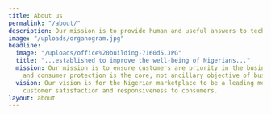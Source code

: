 ```yaml
---
title: About us
permalink: "/about/"
description: Our mission is to provide human and useful answers to tech challenges.
image: "/uploads/organogram.jpg"
headline:
  image: "/uploads/office%20building-7160d5.JPG"
  title: "...established to improve the well-being of Nigerians..."
  mission: Our mission is to ensure customers are priority in the business value chain;
    and consumer protection is the core, not ancillary objective of business.
  vision: Our vision is for the Nigerian marketplace to be a leading model of dynamism,
    customer satisfaction and responsiveness to consumers.
layout: about
---
```


